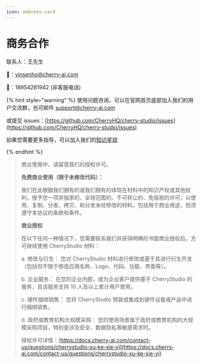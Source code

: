 ```yaml
---
icon: address-card
---
```


# 商务合作

联系人：王先生&#x20;

📮：yinsenho@cherry-ai.com

📱：18954281942 (非客服电话)

{% hint style="warning" %}
使用问题咨询，可以在官网首页底部加入我们的用户交流群，也可邮件 support@cherry-ai.com

或提交 issues：[https://github.com/CherryHQ/cherry-studio/issues](https://github.com/CherryHQ/cherry-studio/issues)

如果您需要更多指导，可以加入我们的[知识星球](https://wx.zsxq.com/group/48888118185118?group_id=48888118185118\&secret=797qkk5sx94p84zr7fxp8h27rn6c35j7\&inviter_id=414151881428448\&inviter_sid=91n362kab4\&share_from=InviteUrl\&keyword=sJyfK\&type=group)


{% endhint %}



> 商业使用中，请留意我们的授权许可。
>
> **免费商业使用（限于未修改代码）：**&#x20;
>
> 我们在此根据我们拥有的或我们拥有的体现在材料中的知识产权或其他权利，授予您一项非独家的、全球范围的、不可转让的、免版税的许可，以使用、复制、分发、拷贝、和分发未经修改的材料，包括用于商业用途，但须遵守本协议的条款和条件。
>
> **商业授权**
>
> 在以下任何一种情况下，您需要联系我们并获得明确的书面商业授权后，方可继续使用 CherryStudio 材料：
>
> a. 修改与衍生： 您对 CherryStudio 材料进行修改或基于其进行衍生开发（包括但不限于修改应用名称、Logo、代码、功能、界面等）。
>
> b. 企业服务： 在您的企业内部，或为企业客户提供基于 CherryStudio 的服务，且该服务支持 10 人及以上累计用户使用。
>
> c. 硬件捆绑销售： 您将 CherryStudio 预装或集成到硬件设备或产品中进行捆绑销售。
>
> d. 政府或教育机构大规模采购： 您的使用场景属于政府或教育机构的大规模采购项目，特别是涉及安全、数据隐私等敏感需求时。
>
>
>
> 授权许可详情：[https://docs.cherry-ai.com/contact-us/questions/cherrystudio-xu-ke-xie-yi](https://docs.cherry-ai.com/contact-us/questions/cherrystudio-xu-ke-xie-yi)
